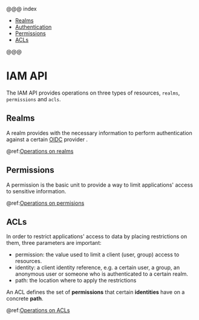 @@@ index

* [Realms](iam-realms-api.md)
* [Authentication](authentication.md)
* [Permissions](iam-permissions-api.md)
* [ACLs](iam-acls-api.md)

@@@

# IAM API

The IAM API provides operations on three types of resources, `realms`, `permissions` and `acls`.

## Realms 
A realm provides with the necessary information to perform authentication against a certain [OIDC](https://en.wikipedia.org/wiki/OpenID_Connect) provider .  

@ref:[Operations on realms](iam-realms-api.md)

## Permissions 
A permission is the basic unit to provide a way to limit applications' access to sensitive information.  

@ref:[Operations on permisions](iam-permissions-api.md)

## ACLs

In order to restrict applications' access to data by placing restrictions on them, three parameters are important:

- permission: the value used to limit a client (user, group) access to resources.
- identity: a client identity reference, e.g. a certain user, a group, an anonymous user or someone who is authenticated to a certain realm.
- path: the location where to apply the restrictions

An ACL defines the set of **permissions** that certain **identities** have on a concrete **path**.

@ref:[Operations on ACLs](iam-acls-api.md)